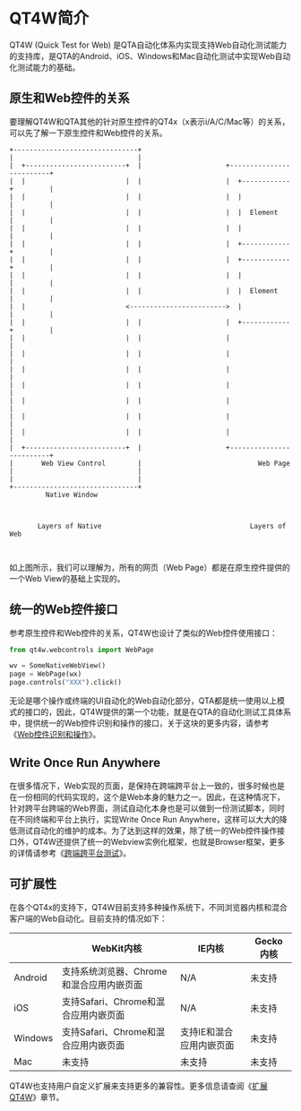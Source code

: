 
# QT4W简介

QT4W (Quick Test for Web) 是QTA自动化体系内实现支持Web自动化测试能力的支持库，是QTA的Android、iOS、Windows和Mac自动化测试中实现Web自动化测试能力的基础。

## 原生和Web控件的关系

要理解QT4W和QTA其他的针对原生控件的QT4x（x表示i/A/C/Mac等）的关系，可以先了解一下原生控件和Web控件的关系。

```
+-------------------------------+
|                               |
|  +-------------------------+  |                     +-------------------------+
|  |                         |  |                     |  +------------+         |
|  |                         |  |                     |  |            |         |
|  |                         |  |                     |  |  Element   |         |
|  |                         |  |                     |  |            |         |
|  |                         |  |                     |  +------------+         |
|  |                         |  |                     |  +------------+         |
|  |                         |  |                     |  |            |         |
|  |                         |  |                     |  |  Element   |         |
|  |                         <------------------------>  |            |         |
|  |                         |  |                     |  +------------+         |
|  |                         |  |                     |                         |
|  |                         |  |                     |                         |
|  |                         |  |                     |                         |
|  |                         |  |                     |                         |
|  |                         |  |                     |                         |
|  |                         |  |                     |                         |
|  |                         |  |                     |                         |
|  +-------------------------+  |                     +-------------------------+
|       Web View Control        |                             Web Page
|                               |
|                               |
+-------------------------------+
         Native Window



       Layers of Native                                     Layers of Web



```

如上图所示，我们可以理解为，所有的网页（Web Page）都是在原生控件提供的一个Web View的基础上实现的。

## 统一的Web控件接口

参考原生控件和Web控件的关系，QT4W也设计了类似的Web控件使用接口：

```python
from qt4w.webcontrols import WebPage

wv = SomeNativeWebView()
page = WebPage(wx)
page.controls("XXX").click()
```

无论是哪个操作或终端的UI自动化的Web自动化部分，QTA都是统一使用以上模式的接口的，因此，QT4W提供的第一个功能，就是在QTA的自动化测试工具体系中，提供统一的Web控件识别和操作的接口，关于这块的更多内容，请参考《[Web控件识别和操作][1]》。

## Write Once Run Anywhere

在很多情况下，Web实现的页面，是保持在跨端跨平台上一致的，很多时候也是在一份相同的代码实现的，这个是Web本身的魅力之一。因此，在这种情况下，针对跨平台跨端的Web界面，测试自动化本身也是可以做到一份测试脚本，同时在不同终端和平台上执行，实现Write Once Run Anywhere，这样可以大大的降低测试自动化的维护的成本。为了达到这样的效果，除了统一的Web控件操作接口外，QT4W还提供了统一的Webview实例化框架，也就是Browser框架，更多的详情请参考《[跨端跨平台测试][2]》。

## 可扩展性

在各个QT4x的支持下，QT4W目前支持多种操作系统下，不同浏览器内核和混合客户端的Web自动化。目前支持的情况如下：

|   | WebKit内核  | IE内核 |   Gecko内核 | 
| -- | -- | -- | -- | 
| Android | 支持系统浏览器、Chrome和混合应用内嵌页面 | N/A | 未支持 | 
| iOS | 支持Safari、Chrome和混合应用内嵌页面 | N/A | 未支持 | 
| Windows | 支持Safari、Chrome和混合应用内嵌页面 | 支持IE和混合应用内嵌页面 | 未支持 | 
| Mac | 未支持 | 未支持 | 未支持 |

QT4W也支持用户自定义扩展来支持更多的兼容性。更多信息请查阅《[扩展QT4W][3]》章节。


  [1]: usage.html
  [2]: usebrowser.html
  [3]: extend.html